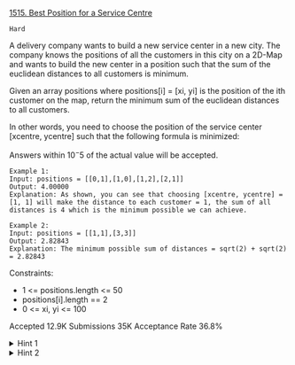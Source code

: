 [1515. Best Position for a Service Centre](https://leetcode.com/problems/best-position-for-a-service-centre/)

`Hard`

A delivery company wants to build a new service center in a new city. The company knows the positions of all the customers in this city on a 2D-Map and wants to build the new center in a position such that the sum of the euclidean distances to all customers is minimum.

Given an array positions where positions[i] = [xi, yi] is the position of the ith customer on the map, return the minimum sum of the euclidean distances to all customers.

In other words, you need to choose the position of the service center [xcentre, ycentre] such that the following formula is minimized:


Answers within $10^-5$ of the actual value will be accepted.

```
Example 1:
Input: positions = [[0,1],[1,0],[1,2],[2,1]]
Output: 4.00000
Explanation: As shown, you can see that choosing [xcentre, ycentre] = [1, 1] will make the distance to each customer = 1, the sum of all distances is 4 which is the minimum possible we can achieve.

Example 2:
Input: positions = [[1,1],[3,3]]
Output: 2.82843
Explanation: The minimum possible sum of distances = sqrt(2) + sqrt(2) = 2.82843
``` 

Constraints:

- 1 <= positions.length <= 50
- positions[i].length == 2
- 0 <= xi, yi <= 100

Accepted
12.9K
Submissions
35K
Acceptance Rate
36.8%

<details>
<summary>Hint 1</summary>

The problem can be reworded as, giving a set of points on a 2d-plane, return the geometric median.

</details>
<details>
<summary>Hint 2</summary>

Loop over each triplet of points (positions[i], positions[j], positions[k]) where i < j < k, get the centre of the circle which goes throw the 3 points, check if all other points lie in this circle.

</details>